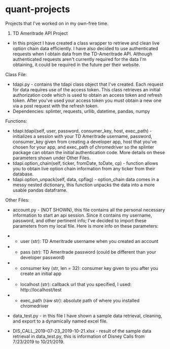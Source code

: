 # quant-projects

Projects that I've worked on in my own-free time.

1.  TD Ameritrade API Project
- In this project I have created a class wrapper to retrieve and clean live option chain data efficiently.  I have also decided to use authenticated requests when I obtain data from the TD-Ameritrade API.  Although authenticated requests aren't currently required for the data I'm obtaining, it could be required in the future per their website. 

Class File:
- tdapi.py - contains the tdapi class object that I've created.  Each request for data requires use of the access token.  This class retrieves an initial authorization code which is used to obtain an access token and refresh token.  After you've used your access token you must obtain a new one via a post request with the refresh token.  
- Dependencies: splinter, requests, urllib, datetime, pandas, numpy


Functions:
- tdapi.tdapi(self, user, password, consumer_key, host, exec_path) - initializes a session with your TD Ameritrade username, password, consumer_key given from creating a developer app, host that you've chosen for your app, and exec_path of chromedriver so the splinter package can obtain the initial authentication code.  More details on these parameters shown under Other Files.  
- tdapi.option_chain(self, ticker, fromDate, toDate, cp) - function allows you to obtain live option chain information from any ticker from their database. 
- tdapi.option_unpack(self, data, cpflag) - option_chain data comes in a messy nested dictionary, this function unpacks the data into a more usable pandas dataframe.

Other Files:
- account.py - (NOT SHOWN), this file contains all the personal necessary information to start an api session.  Since it contains my username, password, and other pertinent info; I've decided to import these parameters from my local file.  Here is more info on these parameters:
- - user (str): TD Ameritrade username when you created an account
- - pass (str): TD Ameritrade password (could be different than your developer password)
- - consumer key (str, len = 32): consumer key given to you after you create an initial app
- - localhost (str): callback url that you specified, I used: http://localhost/test
- - exec_path (raw str): absolute path of where you installed chromedriver

- data_test.py - in this file I have shown a sample data retrieval, cleaning, and export to a dynamically named excel file.
- DIS_CALL_2019-07-23_2019-10-21.xlsx - result of the sample data retrieval in data_test.py, this is information of Disney Calls from 7/23/2019 to 10/21/2019.

